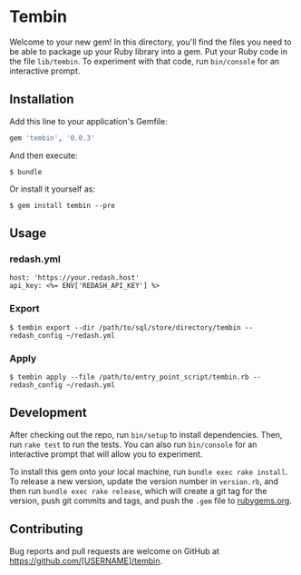 # Tembin

Welcome to your new gem! In this directory, you'll find the files you need to be able to package up your Ruby library into a gem. Put your Ruby code in the file `lib/tembin`. To experiment with that code, run `bin/console` for an interactive prompt.

## Installation

Add this line to your application's Gemfile:

```ruby
gem 'tembin', '0.0.3'
```

And then execute:

    $ bundle

Or install it yourself as:

    $ gem install tembin --pre

## Usage

### redash.yml

```
host: 'https://your.redash.host'
api_key: <%= ENV['REDASH_API_KEY'] %>
```

### Export

```shell
$ tembin export --dir /path/to/sql/store/directory/tembin --redash_config ~/redash.yml
```

### Apply

```shell
$ tembin apply --file /path/to/entry_point_script/tembin.rb --redash_config ~/redash.yml
```

## Development

After checking out the repo, run `bin/setup` to install dependencies. Then, run `rake test` to run the tests. You can also run `bin/console` for an interactive prompt that will allow you to experiment.

To install this gem onto your local machine, run `bundle exec rake install`. To release a new version, update the version number in `version.rb`, and then run `bundle exec rake release`, which will create a git tag for the version, push git commits and tags, and push the `.gem` file to [rubygems.org](https://rubygems.org).

## Contributing

Bug reports and pull requests are welcome on GitHub at https://github.com/[USERNAME]/tembin.

